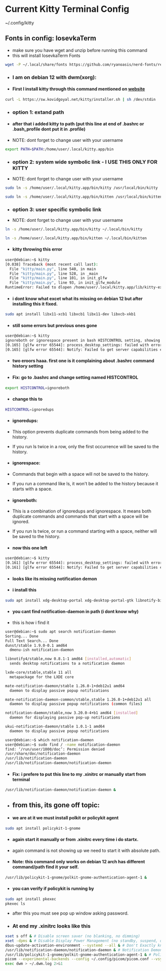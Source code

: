 
# Current Kitty Terminal Config

~/.config/kitty



## Fonts in config: IosevkaTerm

- make sure you have wget and unzip before running this command
- this will install IosevkaTerm Fonts

```bash
wget -P ~/.local/share/fonts https://github.com/ryanoasis/nerd-fonts/releases/download/v3.3.0/IosevkaTerm.zip && cd ~/.local/share/fonts && unzip IosevkaTerm.zip && rm IosevkaTerm.zip LICENSE.md README.md && fc-cache -fv
```

- ### I am on debian 12 with dwm(xorg):

- #### First I install kitty through this command mentioned on [website](https://sw.kovidgoyal.net/kitty/binary/)
```bash
curl -L https://sw.kovidgoyal.net/kitty/installer.sh | sh /dev/stdin
```

- ### option 1: extand path
- #### after that i added kitty to path (put this line at end of .bashrc or .bash_profile dont put it in .profile)
- NOTE: dont forget to change user with your username
```bash
export PATH=$PATH:/home/user/.local/kitty.app/bin
```

- ### option 2: system wide symbolic link - I USE THIS ONLY FOR KITTY
- NOTE: dont forget to change user with your username
```bash
sudo ln -s /home/user/.local/kitty.app/bin/kitty /usr/local/bin/kitty
```
```bash
sudo ln -s /home/user/.local/kitty.app/bin/kitten /usr/local/bin/kitten
```

 - ### option 3: user specific symbolic link
 - NOTE: dont forget to change user with your username
```bash
ln -s /home/user/.local/kitty.app/bin/kitty ~/.local/bin/kitty
```
```bash
ln -s /home/user/.local/kitty.app/bin/kitten ~/.local/bin/kitten
```

- #### kitty throwing this error
```bash
user@debian:~$ kitty
[0.038] Traceback (most recent call last):
  File "kitty/main.py", line 540, in main
  File "kitty/main.py", line 528, in _main
  File "kitty/main.py", line 101, in init_glfw
  File "kitty/main.py", line 93, in init_glfw_module
RuntimeError: Failed to dlopen /home/user/.local/kitty.app/lib/kitty-extensions/kitty.glfw-x11.so with error: libxcb-xkb.so.1: cannot open shared object file: No such file or directory
```

- #### i dont know what excet what its missing on debian 12 but after installing this it fixed.
```bash
sudo apt install libx11-xcb1 libxcb1 libx11-dev libxcb-xkb1
```

- #### still some errors but previous ones gone
```bash
user@debian:~$ kitty
ignoreboth or ignorespace present in bash HISTCONTROL setting, showing running command will not be robust
[0.165] [glfw error 65544]: process_desktop_settings: failed with error: [org.freedesktop.DBus.Error.ServiceUnknown] The name org.freedesktop.portal.Desktop was not provided by any .service files
[0.165] [glfw error 65544]: Notify: Failed to get server capabilities error: [org.freedesktop.DBus.Error.ServiceUnknown] The name org.freedesktop.Notifications was not provided by any .service files
```

- #### two eroors haaa. first one is it complaining about .bashrc command history setting
- #### Fix: go to .bashrc and change setting named HISTCONTROL
```bash
export HISTCONTROL=ignoreboth
```
- #### change this to
```bash
HISTCONTROL=ignoredups
```
- #### ignoredups:
- This option prevents duplicate commands from being added to the history.
- If you run ls twice in a row, only the first occurrence will be saved to the history.
- #### ignorespace:
- Commands that begin with a space will not be saved to the history.
- If you run a command like ls, it won't be added to the history because it starts with a space.
- #### ignoreboth:
- This is a combination of ignoredups and ignorespace. It means both duplicate commands and commands that start with a space will be ignored.
- If you run ls twice, or run a command starting with a space, neither will be saved to the history.

- #### now this one left
```bash
user@debian:~$ kitty
[0.161] [glfw error 65544]: process_desktop_settings: failed with error: [org.freedesktop.DBus.Error.ServiceUnknown] The name org.freedesktop.portal.Desktop was not provided by any .service files
[0.161] [glfw error 65544]: Notify: Failed to get server capabilities error: [org.freedesktop.DBus.Error.ServiceUnknown] The name org.freedesktop.Notifications was not provided by any .service files
```
- #### looks like its missing notification demon
- #### i install this
```bash
sudo apt install xdg-desktop-portal xdg-desktop-portal-gtk libnotify-bin notification-daemon
```
- #### you cant find notification-daemon in path (i dont know why)
- this is how i find it
```bash
user@debian:~$ sudo apt search notification-daemon
Sorting... Done
Full Text Search... Done
dunst/stable 1.9.0-0.1 amd64
  dmenu-ish notification-daemon

libnotify4/stable,now 0.8.1-1 amd64 [installed,automatic]
  sends desktop notifications to a notification daemon

lxde-core/stable,stable 11 all
  metapackage for the LXDE core

mate-notification-daemon/stable 1.26.0-1+deb12u1 amd64
  daemon to display passive popup notifications

mate-notification-daemon-common/stable,stable 1.26.0-1+deb12u1 all
  daemon to display passive popup notifications (common files)

notification-daemon/stable,now 3.20.0-4+b1 amd64 [installed]
  daemon for displaying passive pop-up notifications

ukui-notification-daemon/stable 1.0.1-1 amd64
  daemon to display passive popup notifications

user@debian:~$ which notification-daemon
user@debian:~$ sudo find / -name notification-daemon
find: ‘/run/user/1000/doc’: Permission denied
/usr/share/doc/notification-daemon
/usr/lib/notification-daemon
/usr/lib/notification-daemon/notification-daemon
```
- #### Fix: i prefere to put this line to my .xinitrc or manually start from terminal

```bash
/usr/lib/notification-daemon/notification-daemon &
```

- ## from this, its gone off topic:
- #### we are at it we must install polkit or policykit agent
```bash
sudo apt install policykit-1-gnome
```
- #### again start it manually or from .xinitrc every time i do startx.
- again command is not showing up we need to start it with absolute path.
- #### Note: this command only works on debian 12 arch has different command/path find it your self.
```bash
/usr/lib/policykit-1-gnome/polkit-gnome-authentication-agent-1 &
```

- #### you can verify if policykit is running by
```bash
sudo apt install pkexec
pkexec ls
```
- after this you must see pop up window asking password.

- ### At end my .xinitrc looks like this
```bash
xset s off & # Disable screen saver (no blanking, no dimming)
xset -dpms & # Disable Display Power Management (no standby, suspend, or power-off)
dbus-update-activation-environment --systemd --all & # Don't Exactly know which variables are updated but it's good idea to run it with startup, seen on forms
/usr/lib/notification-daemon/notification-daemon & # Notification Demon
/usr/lib/policykit-1-gnome/polkit-gnome-authentication-agent-1 & # Policykit / Authentication Agent
picom --experimental-backends --config ~/.config/picom/picom.conf --vsync & # Cumpositor
exec dwm > ~/.dwm.log 2>&1
```
